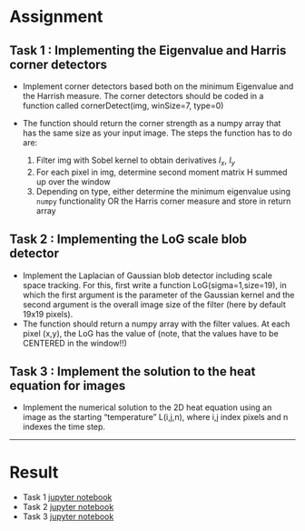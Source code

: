 # Assignment
## Task 1 : Implementing the Eigenvalue and Harris corner detectors
- Implement corner detectors based both on the minimum Eigenvalue and the Harrish measure. The corner detectors should be coded in a function called cornerDetect(img, winSize=7, type=0)

- The function should return the corner strength as a numpy array that has the same size as your input image. The steps the function has to do are:
    1. Filter img with Sobel kernel to obtain derivatives $I_{x}$, $I_{y}$
    2. For each pixel in img, determine second moment matrix H summed up over the window
    3. Depending on type, either determine the minimum eigenvalue using `numpy` functionality OR the Harris corner measure and store in return array

## Task 2 : Implementing the LoG scale blob detector 
- Implement the Laplacian of Gaussian blob detector including scale space tracking. For this, first write a function LoG(sigma=1,size=19), in which the first argument is the parameter of the Gaussian kernel and the second argument is the overall image size of the filter (here by default 19x19 pixels). 
- The function should return a numpy array with the filter values. At each pixel (x,y), the LoG has the value of (note, that the values have to be CENTERED in the window!!)

## Task 3 : Implement the solution to the heat equation for images
- Implement the numerical solution to the 2D heat equation using an image as the starting “temperature” L(i,j,n), where i,j index pixels and n indexes the time step.

---
# Result
- Task 1 [jupyter notebook](https://github.com/euisuk-chung/KU-ComputerVision/blob/main/Assignment3/corners.ipynb)
- Task 2 [jupyter notebook](https://github.com/euisuk-chung/KU-ComputerVision/blob/main/Assignment3/logscale.ipynb)
- Task 3 [jupyter notebook](https://github.com/euisuk-chung/KU-ComputerVision/blob/main/Assignment3/heatImage.ipynb)